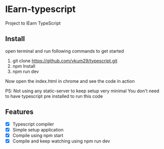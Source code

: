# lEarn-typescript

Project to lEarn TypeScript

## Install

open terminal and run following commands to get started

1. git clone https://github.com/vkum29/typescript.git
1. npm Install
1. npm run dev

Now open the index.html in chrome and see the code in action

PS: Not using any static-server to keep setup very minimal
You don't need to have typescript pre installed to run this code

## Features

- [x] Typescript compiler
- [x] Simple setup application
- [x] Compile using npm start
- [x] Compile and keep watching using npm run dev
